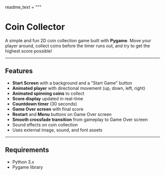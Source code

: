 readme_text = """
# Coin Collector

A simple and fun 2D coin collection game built with **Pygame**. Move your player around, collect coins before the timer runs out, and try to get the highest score possible!

---

## Features

- **Start Screen** with a background and a "Start Game" button
- **Animated player** with directional movement (up, down, left, right)
- **Animated spinning coins** to collect
- **Score display** updated in real-time
- **Countdown timer** (30 seconds)
- **Game Over screen** with final score
- **Restart** and **Menu** buttons on Game Over screen
- **Smooth crossfade transition** from gameplay to Game Over screen
- Sound effects on coin collection
- Uses external image, sound, and font assets

---

## Requirements

- Python 3.x
- Pygame library
